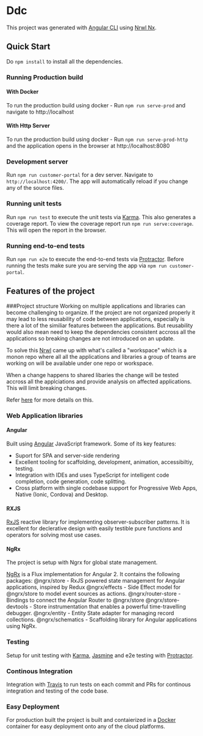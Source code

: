 # Ddc

This project was generated with [Angular CLI](https://github.com/angular/angular-cli) using [Nrwl Nx](https://nrwl.io/nx).
## Quick Start

Do `npm install` to install all the dependencies. 

### Running Production build

#### With Docker

To run the production build using docker - 
Run `npm run serve-prod` and navigate to http://localhost
#### With Http Server

To run the production build using docker - 
Run `npm run serve-prod-http` and the application opens in the browser at http://localhost:8080

### Development server

Run `npm run customer-portal` for a dev server. Navigate to `http://localhost:4200/`. The app will automatically reload if you change any of the source files.

### Running unit tests

Run `npm run test` to execute the unit tests via [Karma](https://karma-runner.github.io).
This also generates a coverage report. 
To view the coverage report run `npm run serve:coverage`. This will open the report in the browser.
### Running end-to-end tests

Run `npm run e2e` to execute the end-to-end tests via [Protractor](http://www.protractortest.org/).
Before running the tests make sure you are serving the app via `npm run customer-portal`.

## Features of the project

###Project structure
Working on multiple applications and libraries can become challenging to organize. If the project are not organized properly it may lead to less reusability of code between applications, especially is there a lot of the similiar features between the applications. But reusability would also mean need to keep the dependencies consistent accross all the applications so breaking changes are not introduced on an update. 

To solve this [Nrwl](https://nrwl.io) came up with what's called a "workspace" which is a monon repo where all all the applications and libraries a group of teams are working on will be available under one repo or workspace. 

When a change happens to shared libaries the change will be tested accross all the applciations and provide analysis on affected applications. This will limit breaking changes.

Refer [here](https://nrwl.io/nx/why-a-workspace) for more details on this.

### Web Application libraries

#### Angular

Built using [Angular](https://angular.io/) JavaScript framework.
Some of its key features:
- Suport for SPA and server-side rendering 
- Excellent tooling for scaffolding, development, animation, accessibiltiy, testing.  
- Integration with IDEs and uses TypeScript for intelligent code completion, code generation, code splitting.
- Cross platform with single codebase support for Progressive Web Apps, Native (Ionic, Cordova) and Desktop. 

#### RXJS

[RxJS](http://reactivex.io/rxjs/) reactive library for implementing observer-subscriber patterns. It is excellent for declerative design with easily testible pure functions and operators for solving most use cases. 

#### NgRx 

The project is setup with Ngrx for global state management. 

[NgRx](https://github.com/ngrx/platform) is a Flux implementation for Angular 2. It contains the following packages: 
@ngrx/store - RxJS powered state management for Angular applications, inspired by Redux
@ngrx/effects - Side Effect model for @ngrx/store to model event sources as actions.
@ngrx/router-store - Bindings to connect the Angular Router to @ngrx/store
@ngrx/store-devtools - Store instrumentation that enables a powerful time-travelling debugger.
@ngrx/entity - Entity State adapter for managing record collections.
@ngrx/schematics - Scaffolding library for Angular applications using NgRx.

### Testing

Setup for unit testing with [Karma](https://karma-runner.github.io), [Jasmine](https://jasmine.github.io/) and e2e testing with [Protractor](http://www.protractortest.org/).

### Continous Integration

Integration with [Travis](https://travis-ci.com/) to run tests on each commit and PRs for continous integration and testing of the code base. 

### Easy Deployment

For production built the project is built and contaierized in a [Docker](https://www.docker.com/) container for easy deployment onto any of the cloud platforms.




